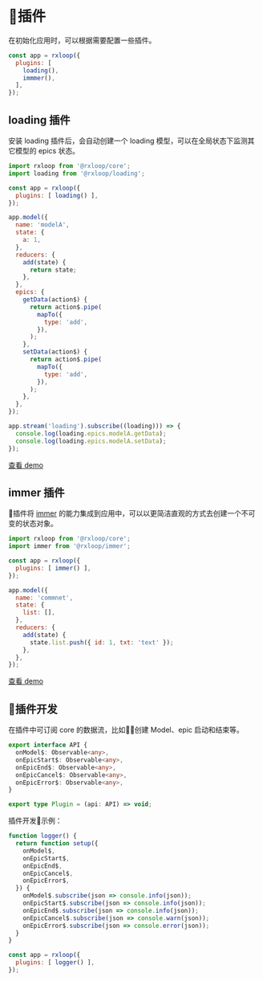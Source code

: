 # 插件
在初始化应用时，可以根据需要配置一些插件。

```javascript
const app = rxloop({
  plugins: [
    loading(),
    immmer(),
  ],
});
```
## loading 插件

安装 loading 插件后，会自动创建一个 loading 模型，可以在全局状态下监测其它模型的 epics 状态。

```javascript
import rxloop from '@rxloop/core';
import loading from '@rxloop/loading';

const app = rxloop({
  plugins: [ loading() ],
});

app.model({
  name: 'modelA',
  state: {
    a: 1,
  },
  reducers: {
    add(state) {
      return state;
    },
  },
  epics: {
    getData(action$) {
      return action$.pipe(
        mapTo({
          type: 'add',
        }),
      );
    },
    setData(action$) {
      return action$.pipe(
        mapTo({
          type: 'add',
        }),
      );
    },
  },
});

app.stream('loading').subscribe((loading))) => {
  console.log(loading.epics.modelA.getData);
  console.log(loading.epics.modelA.setData);
});
```

[查看 demo](https://github.com/TalkingData/rxloop/tree/master/examples/loading-plugin)

## immer 插件
插件将 [immer](https://github.com/mweststrate/immer) 的能力集成到应用中，可以以更简洁直观的方式去创建一个不可变的状态对象。

```javascript
import rxloop from '@rxloop/core';
import immer from '@rxloop/immer';

const app = rxloop({
  plugins: [ immer() ],
});

app.model({
  name: 'commnet',
  state: {
    list: [],
  },
  reducers: {
    add(state) {
      state.list.push({ id: 1, txt: 'text' });
    },
  },
});
```
[查看 demo](https://github.com/TalkingData/rxloop/tree/master/examples/immer-plugin)

## 插件开发

在插件中可订阅 core 的数据流，比如创建 Model、epic 启动和结束等。

```typescript
export interface API {
  onModel$: Observable<any>,
  onEpicStart$: Observable<any>,
  onEpicEnd$: Observable<any>,
  onEpicCancel$: Observable<any>,
  onEpicError$: Observable<any>,
}

export type Plugin = (api: API) => void;
```

插件开发示例：
```javascript
function logger() {
  return function setup({
    onModel$,
    onEpicStart$,
    onEpicEnd$,
    onEpicCancel$,
    onEpicError$,
  }) {
    onModel$.subscribe(json => console.info(json));
    onEpicStart$.subscribe(json => console.info(json));
    onEpicEnd$.subscribe(json => console.info(json));
    onEpicCancel$.subscribe(json => console.warn(json));
    onEpicError$.subscribe(json => console.error(json));
  }
}

const app = rxloop({
  plugins: [ logger() ],
});
```